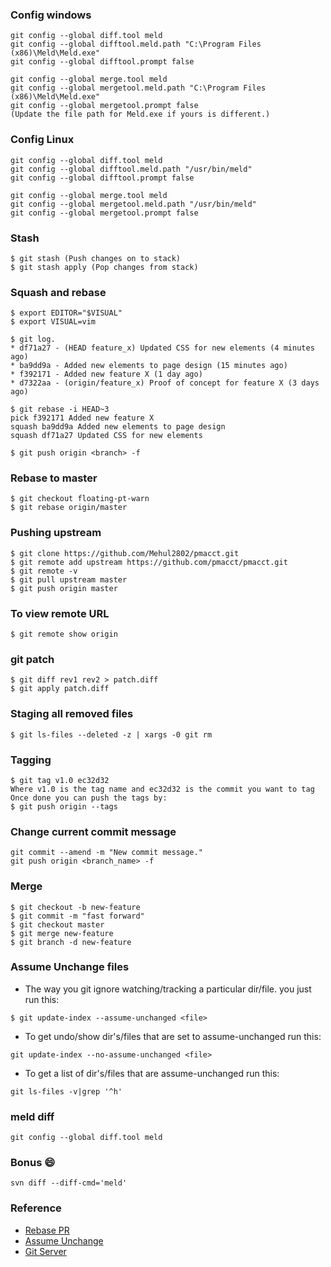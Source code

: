 
### Config windows
```
git config --global diff.tool meld
git config --global difftool.meld.path "C:\Program Files (x86)\Meld\Meld.exe"
git config --global difftool.prompt false

git config --global merge.tool meld
git config --global mergetool.meld.path "C:\Program Files (x86)\Meld\Meld.exe"
git config --global mergetool.prompt false
(Update the file path for Meld.exe if yours is different.)
```

### Config Linux
```
git config --global diff.tool meld
git config --global difftool.meld.path "/usr/bin/meld"
git config --global difftool.prompt false

git config --global merge.tool meld
git config --global mergetool.meld.path "/usr/bin/meld"
git config --global mergetool.prompt false
```

### Stash
```
$ git stash (Push changes on to stack)
$ git stash apply (Pop changes from stack)
```

### Squash and rebase
```
$ export EDITOR="$VISUAL"
$ export VISUAL=vim

$ git log.
* df71a27 - (HEAD feature_x) Updated CSS for new elements (4 minutes ago)
* ba9dd9a - Added new elements to page design (15 minutes ago)
* f392171 - Added new feature X (1 day ago)
* d7322aa - (origin/feature_x) Proof of concept for feature X (3 days ago)

$ git rebase -i HEAD~3
pick f392171 Added new feature X
squash ba9dd9a Added new elements to page design
squash df71a27 Updated CSS for new elements

$ git push origin <branch> -f
```

### Rebase to master
```
$ git checkout floating-pt-warn
$ git rebase origin/master
```
### Pushing upstream
```
$ git clone https://github.com/Mehul2802/pmacct.git
$ git remote add upstream https://github.com/pmacct/pmacct.git
$ git remote -v
$ git pull upstream master
$ git push origin master
```

### To view remote URL
```
$ git remote show origin
```

### git patch
```
$ git diff rev1 rev2 > patch.diff
$ git apply patch.diff
```

### Staging all removed files
```
$ git ls-files --deleted -z | xargs -0 git rm 
```

### Tagging
```
$ git tag v1.0 ec32d32
Where v1.0 is the tag name and ec32d32 is the commit you want to tag
Once done you can push the tags by:
$ git push origin --tags
```

### Change current commit message
```
git commit --amend -m "New commit message."
git push origin <branch_name> -f
```

### Merge
```
$ git checkout -b new-feature
$ git commit -m "fast forward"
$ git checkout master
$ git merge new-feature
$ git branch -d new-feature
```

### Assume Unchange files

- The way you git ignore watching/tracking a particular dir/file. you just run this:
```
$ git update-index --assume-unchanged <file>
```

- To get undo/show dir's/files that are set to assume-unchanged run this:
```
git update-index --no-assume-unchanged <file>
```


- To get a list of dir's/files that are assume-unchanged run this:
```
git ls-files -v|grep '^h'
```

### meld diff
```
git config --global diff.tool meld
```

### Bonus 😄 
```
svn diff --diff-cmd='meld'
```

### Reference
- [Rebase PR](https://github.com/edx/edx-platform/wiki/How-to-Rebase-a-Pull-Request)
- [Assume Unchange](http://stackoverflow.com/questions/17195861/undo-git-update-index-assume-unchanged-file)
- [Git Server](https://www.linux.com/learn/how-run-your-own-git-server)
